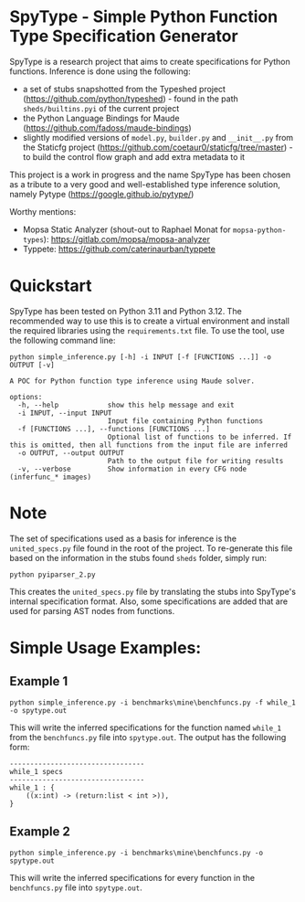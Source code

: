# SpyType - Simple Python Function Type Specification Generator
SpyType is a research project that aims to create specifications for Python functions. Inference is done using the following:
* a set of stubs snapshotted from the Typeshed project (https://github.com/python/typeshed) - found in the path `sheds/builtins.pyi` of the current project
* the Python Language Bindings for Maude (https://github.com/fadoss/maude-bindings)
* slightly modified versions of `model.py`, `builder.py` and `__init__.py` from the Staticfg project (https://github.com/coetaur0/staticfg/tree/master) - to build the control flow graph and add extra metadata to it

This project is a work in progress and the name SpyType has been chosen as a tribute to a very good and well-established type inference solution, namely Pytype (https://google.github.io/pytype/)

Worthy mentions:
- Mopsa Static Analyzer (shout-out to Raphael Monat for `mopsa-python-types`): https://gitlab.com/mopsa/mopsa-analyzer
- Typpete: https://github.com/caterinaurban/typpete

# Quickstart
SpyType has been tested on Python 3.11 and Python 3.12. The recommended way to use this is to create a virtual environment and install the required libraries using the `requirements.txt` file. To use the tool, use the following command line:
```
python simple_inference.py [-h] -i INPUT [-f [FUNCTIONS ...]] -o OUTPUT [-v]

A POC for Python function type inference using Maude solver.

options:
  -h, --help            show this help message and exit
  -i INPUT, --input INPUT
                        Input file containing Python functions
  -f [FUNCTIONS ...], --functions [FUNCTIONS ...]
                        Optional list of functions to be inferred. If this is omitted, then all functions from the input file are inferred
  -o OUTPUT, --output OUTPUT
                        Path to the output file for writing results
  -v, --verbose         Show information in every CFG node (inferfunc_* images)
```

# Note
The set of specifications used as a basis for inference is the `united_specs.py` file found in the root of the project. To re-generate this file based on the information in the stubs found `sheds` folder, simply run:
```
python pyiparser_2.py
```
This creates the `united_specs.py` file by translating the stubs into SpyType's internal specification format. Also, some specifications are added that are used for parsing AST nodes from functions.

# Simple Usage Examples:

## Example 1
```
python simple_inference.py -i benchmarks\mine\benchfuncs.py -f while_1 -o spytype.out
```
This will write the inferred specifications for the function named `while_1` from the `benchfuncs.py` file into `spytype.out`. The output has the following form:
```
---------------------------------
while_1 specs
---------------------------------
while_1 : {
	((x:int) -> (return:list < int >)),
}
```

## Example 2
```
python simple_inference.py -i benchmarks\mine\benchfuncs.py -o spytype.out
```
This will write the inferred specifications for every function in the `benchfuncs.py` file into `spytype.out`.
